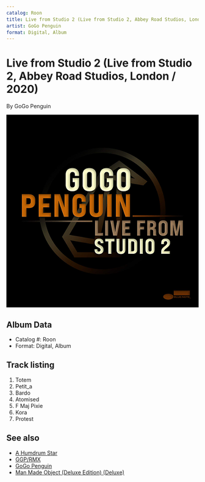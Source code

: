 ```yaml
---
catalog: Roon
title: Live from Studio 2 (Live from Studio 2, Abbey Road Studios, London / 2020)
artist: GoGo Penguin
format: Digital, Album
---
```


# Live from Studio 2 (Live from Studio 2, Abbey Road Studios, London / 2020)

By GoGo Penguin

![](../../assets/albumcovers/GoGo_Penguin-Live_from_Studio_2_Live_from_Studio_2__Abbey_Road_Studios__London_-_2020.png)

## Album Data

- Catalog #: Roon
- Format: Digital, Album


## Track listing


1. Totem
2. Petit_a
3. Bardo
4. Atomised
5. F Maj Pixie
6. Kora
7. Protest


## See also

- [A Humdrum Star](A_Humdrum_Star.md)
- [GGP/RMX](GGP-RMX.md)
- [GoGo Penguin](GoGo_Penguin.md)
- [Man Made Object (Deluxe Edition) (Deluxe)](Man_Made_Object_Deluxe_Edition_Deluxe.md)
